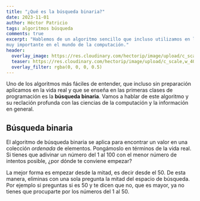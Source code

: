 ```yaml
---
title: "¿Qué es la búsqueda binaria?"
date: 2023-11-01
author: Héctor Patricio
tags: algoritmos búsqueda
comments: true
excerpt: "Hablemos de un algoritmo sencillo que incluso utilizamos en la vida real pero que es
muy importante en el mundo de la computación."
header:
  overlay_image: https://res.cloudinary.com/hectorip/image/upload/c_scale,w_1400/v1729489258/nastya-kvokka-Ifk3WssHNRw-unsplash_m2u7vh.jpg
  teaser: https://res.cloudinary.com/hectorip/image/upload/c_scale,w_400/v1729489258/nastya-kvokka-Ifk3WssHNRw-unsplash_m2u7vh.jpg
  overlay_filter: rgba(0, 0, 0, 0.5)
---
```


Uno de los algoritmos más fáciles de entender, que incluso sin preparación aplicamos en la vida real y que se enseña
en las primeras clases de programación es la **búsqueda binaria**. Vamos a hablar de este algoritmo y su reclación
profunda con las ciencias de la computación y la información en general.


## Búsqueda binaria

El algoritmo de búsqueda binaria se aplica para encontrar un valor en una colección _ordenada_ de elementos. Pongámoslo en términos de la vida real. Si tienes que adivinar un número del 1 al 100 con el menor número de intentos posible, ¿por dónde te conviene empezar?

La mejor forma es empezar desde la mitad, es decir desde el 50. De esta manera, eliminas con una sola pregunta la mitad del espacio de búsqueda. Por ejemplo si preguntas si es 50 y te dicen que no, que es mayor, ya no tienes que procuparte por los números del 1 al 50.